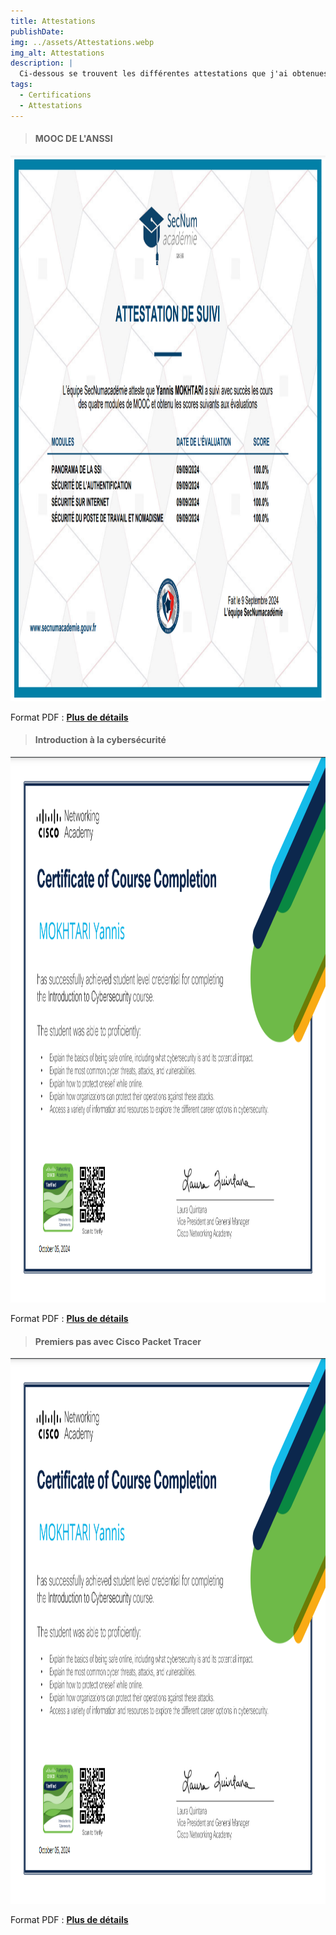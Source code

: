 ```yaml
---
title: Attestations
publishDate:
img: ../assets/Attestations.webp
img_alt: Attestations
description: |
  Ci-dessous se trouvent les différentes attestations que j'ai obtenues.
tags:
  - Certifications
  - Attestations
---
```

> #### MOOC DE L'ANSSI
<img
					width="1553"
					height="873"
					src="/assets/Attestation_ANSSI.png"
					alt="Attestation ANSSI"
				/>
>
Format PDF : <b><a href="/assets/Attestation_ANSSI.pdf"
target="_blank">Plus de détails</a></b>

> #### Introduction à la cybersécurité
<img
					width="1553"
					height="873"
					src="/assets/Attestation_Cisco_Cybersecurite.png"
					alt="Attestation Cisco Cybersecurite"
				/>
>
Format PDF : <b><a href="/assets/Attestation_Cisco_Cybersecurite.pdf"
target="_blank">Plus de détails</a></b>

> #### Premiers pas avec Cisco Packet Tracer
<img
					width="1553"
					height="873"
					src="/assets/Attestation_Cisco_Cybersecurite.png"
					alt="Attestation Cisco Cybersecurite"
				/>
>
Format PDF : <b><a href="/assets/Attestation_Cisco_Cybersecurite.pdf"
target="_blank">Plus de détails</a></b>
